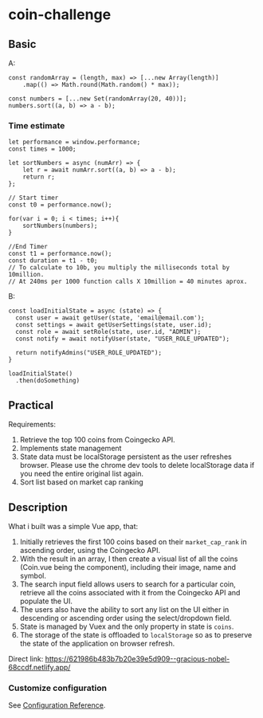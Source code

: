 # coin-challenge

## Basic
A:
```
const randomArray = (length, max) => [...new Array(length)]
    .map(() => Math.round(Math.random() * max));
    
const numbers = [...new Set(randomArray(20, 40))];
numbers.sort((a, b) => a - b);
```

### Time estimate
```
let performance = window.performance;
const times = 1000;     

let sortNumbers = async (numArr) => {
	let r = await numArr.sort((a, b) => a - b);
	return r;
};

// Start timer
const t0 = performance.now();

for(var i = 0; i < times; i++){
    sortNumbers(numbers);
}

//End Timer
const t1 = performance.now();
const duration = t1 - t0;
// To calculate to 10b, you multiply the milliseconds total by 10million.
// At 240ms per 1000 function calls X 10million = 40 minutes aprox.
```



B:
```
const loadInitialState = async (state) => {
  const user = await getUser(state, 'email@email.com');
  const settings = await getUserSettings(state, user.id);
  const role = await setRole(state, user.id, "ADMIN");
  const notify = await notifyUser(state, "USER_ROLE_UPDATED");

  return notifyAdmins("USER_ROLE_UPDATED");
}

loadInitialState()
  .then(doSomething)
```

## Practical
Requirements:
1. Retrieve the top 100 coins from Coingecko API.
2. Implements state management
3. State data must be localStorage persistent as the user refreshes browser. Please use the chrome dev tools to delete localStorage data if you need the entire original list again.
4. Sort list based on market cap ranking 

## Description
What i built was a simple Vue app, that:
1. Initially retrieves the first 100 coins based on their `market_cap_rank` in ascending order, using the Coingecko API.
2. With the result in an array, I then create a visual list of all the coins (Coin.vue being the component), including their image, name and symbol.
3. The search input field allows users to search for a particular coin, retrieve all the coins associated with it from the Coingecko API and populate the UI.
4. The users also have the ability to sort any list on the UI either in descending or ascending order using the select/dropdown field.
5. State is managed by Vuex and the only property in state is `coins`.
6. The storage of the state is offloaded to `localStorage` so as to preserve the state of the application on browser refresh.


Direct link: https://621986b483b7b20e39e5d909--gracious-nobel-68ccdf.netlify.app/

### Customize configuration
See [Configuration Reference](https://cli.vuejs.org/config/).
